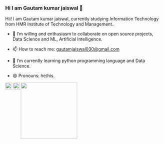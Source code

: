 ### Hi I am Gautam kumar jaiswal 👋


Hii! I am Gautam kumar jaiswal, currently studying Information Technology from HMR Institute of Technology and Management..

- 👯 I’m willing and enthusiasm to collaborate on open source projects, Data Science and ML, Artificial Intelligence.

- 📫 How to reach me: gautamjaiswal030@gmail.com
- 🌱 I’m currently learning python programming language and Data Science.
- 😄 Pronouns: he/his.

<a href="mailto:gautamjaiswal030@gmail.com">
<img align="left" alt="Gautam kumar jaiswal's Email" width="22px" src="https://camo.githubusercontent.com/c9a89a6426081483aa6cd371bdecae44045961437b349ea97097d476978436f4/68747470733a2f2f63646e2e6a7364656c6976722e6e65742f6e706d2f73696d706c652d69636f6e734076332f69636f6e732f676d61696c2e737667" data-canonical-src="https://cdn.jsdelivr.net/npm/simple-icons@v3/icons/gmail.svg" style="max-width:100%;">
</a>

<a href="https://www.linkedin.com/in/gautam-kumar-jaiswal-2a3b601a3" rel="nofollow">
  <img align="left" alt="Gautam kumar jaiswal's LinkdeIN" width="22px" src="https://camo.githubusercontent.com/d659d2bac00c01b42bffbae84bdc121e828b8fecd5b4949ffa2575f5d9e4a371/68747470733a2f2f63646e2e6a7364656c6976722e6e65742f6e706d2f73696d706c652d69636f6e734076332f69636f6e732f6c696e6b6564696e2e737667" data-canonical-src="https://cdn.jsdelivr.net/npm/simple-icons@v3/icons/linkedin.svg" style="max-width:100%;">
</a>

<img height="180em" src="https://camo.githubusercontent.com/c5faaa33e77e998e5196f33a9f033ec753afa88e681db178564022b930b4bd26/68747470733a2f2f6769746875622d726561646d652d73746174732e76657263656c2e6170702f6170692f746f702d6c616e67732f3f757365726e616d653d73617277617231323237267468656d653d6275656679266c61796f75743d636f6d70616374" data-canonical-src="https://github-readme-stats.vercel.app/api/top-langs/?username=sarwar1227&amp;theme=buefy&amp;layout=compact" style="max-width:100%;">
